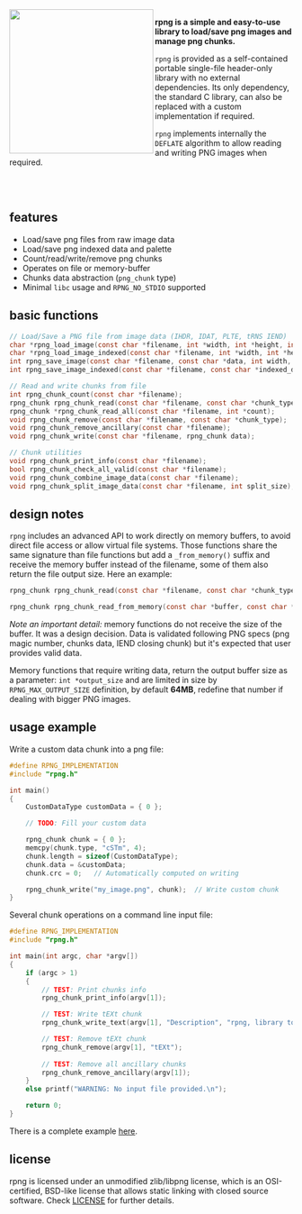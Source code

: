 <img align="left" src="https://github.com/raysan5/rpng/blob/master/logo/rpng_256x256.png" width=256>

**rpng is a simple and easy-to-use library to load/save png images and manage png chunks.**

`rpng` is provided as a self-contained portable single-file header-only library with no external dependencies. Its only dependency, the standard C library, can also be replaced with a custom implementation if required.

`rpng` implements internally the `DEFLATE` algorithm to allow reading and writing PNG images when required.

<br>
<br>

## features

 - Load/save png files from raw image data
 - Load/save png indexed data and palette
 - Count/read/write/remove png chunks
 - Operates on file or memory-buffer
 - Chunks data abstraction (`png_chunk` type)
 - Minimal `libc` usage and `RPNG_NO_STDIO` supported
 
## basic functions
```c
// Load/Save a PNG file from image data (IHDR, IDAT, PLTE, tRNS IEND)
char *rpng_load_image(const char *filename, int *width, int *height, int *color_channels, int *bit_depth);
char *rpng_load_image_indexed(const char *filename, int *width, int *height, rpng_palette *palette);
int rpng_save_image(const char *filename, const char *data, int width, int height, int color_channels, int bit_depth);
int rpng_save_image_indexed(const char *filename, const char *indexed_data, int width, int height, rpng_palette palette);

// Read and write chunks from file
int rpng_chunk_count(const char *filename);                                  // Count the chunks in a PNG image
rpng_chunk rpng_chunk_read(const char *filename, const char *chunk_type);    // Read one chunk type
rpng_chunk *rpng_chunk_read_all(const char *filename, int *count);           // Read all chunks
void rpng_chunk_remove(const char *filename, const char *chunk_type);        // Remove one chunk type
void rpng_chunk_remove_ancillary(const char *filename);                      // Remove all chunks except: IHDR-PLTE-IDAT-IEND
void rpng_chunk_write(const char *filename, rpng_chunk data);                // Write one new chunk after IHDR (any kind)

// Chunk utilities
void rpng_chunk_print_info(const char *filename);                            // Output info about the chunks
bool rpng_chunk_check_all_valid(const char *filename);                       // Check chunks CRC is valid
void rpng_chunk_combine_image_data(const char *filename);                    // Combine multiple IDAT chunks into a single one
void rpng_chunk_split_image_data(const char *filename, int split_size);      // Split one IDAT chunk into multiple ones
```

## design notes
`rpng` includes an advanced API to work directly on memory buffers, to avoid direct file access or allow virtual file systems.
Those functions share the same signature than file functions but add a `_from_memory()` suffix and receive the memory buffer instead of the filename, some of them also return the file output size. Here an example:
```c
rpng_chunk rpng_chunk_read(const char *filename, const char *chunk_type);            // Read one chunk type
```
```c
rpng_chunk rpng_chunk_read_from_memory(const char *buffer, const char *chunk_type);  // Read one chunk type from memory
```
*Note an important detail:* memory functions do not receive the size of the buffer. It was a design decision.
Data is validated following PNG specs (png magic number, chunks data, IEND closing chunk) but it's expected that user provides valid data.

Memory functions that require writing data, return the output buffer size as a parameter: `int *output_size` and are limited in size by `RPNG_MAX_OUTPUT_SIZE` definition, by default **64MB**, redefine that number if dealing with bigger PNG images.

## usage example

Write a custom data chunk into a png file:
```c
#define RPNG_IMPLEMENTATION
#include "rpng.h"

int main()
{
    CustomDataType customData = { 0 };

    // TODO: Fill your custom data

    rpng_chunk chunk = { 0 };
    memcpy(chunk.type, "cSTm", 4);
    chunk.length = sizeof(CustomDataType);
    chunk.data = &customData;
    chunk.crc = 0;   // Automatically computed on writing

    rpng_chunk_write("my_image.png", chunk);  // Write custom chunk
}
```

Several chunk operations on a command line input file:
```c
#define RPNG_IMPLEMENTATION
#include "rpng.h"

int main(int argc, char *argv[])
{
    if (argc > 1)
    {
        // TEST: Print chunks info
        rpng_chunk_print_info(argv[1]);

        // TEST: Write tEXt chunk
        rpng_chunk_write_text(argv[1], "Description", "rpng, library to manage png chunks");

        // TEST: Remove tEXt chunk
        rpng_chunk_remove(argv[1], "tEXt");
        
        // TEST: Remove all ancillary chunks
        rpng_chunk_remove_ancillary(argv[1]);
    }
    else printf("WARNING: No input file provided.\n");

    return 0;
}
```

There is a complete example [here](https://github.com/raysan5/rpng/blob/master/example/rpng_test_suite.c).

## license

rpng is licensed under an unmodified zlib/libpng license, which is an OSI-certified, BSD-like license that allows static linking with closed source software. Check [LICENSE](LICENSE) for further details.

